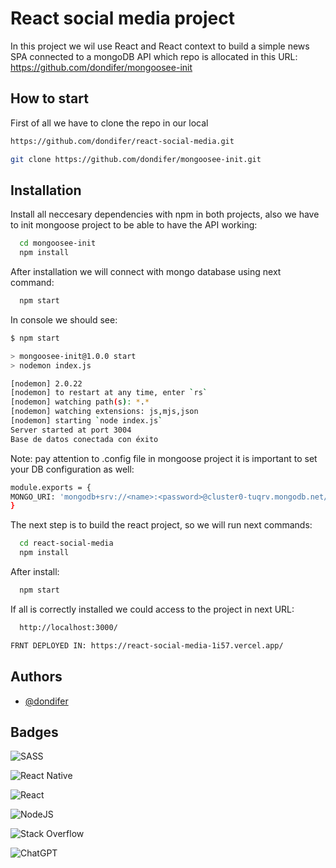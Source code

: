 # React social media project

In this project we wil use React and React context to build a simple news SPA connected to a mongoDB API which repo is allocated in this URL:
https://github.com/dondifer/mongoosee-init

## How to start

First of all we have to clone the repo in our local

```bash
https://github.com/dondifer/react-social-media.git
```

```bash
git clone https://github.com/dondifer/mongoosee-init.git
```

## Installation

Install all neccesary dependencies with npm in both projects, also we have to init mongoose project to be able to have the API working:

```bash
  cd mongoosee-init
  npm install
```

After installation we will connect with mongo database using next command:

```bash
  npm start
```

In console we should see:

```bash
$ npm start

> mongoosee-init@1.0.0 start
> nodemon index.js

[nodemon] 2.0.22
[nodemon] to restart at any time, enter `rs`
[nodemon] watching path(s): *.*
[nodemon] watching extensions: js,mjs,json
[nodemon] starting `node index.js`
Server started at port 3004
Base de datos conectada con éxito
```

Note: pay attention to .config file in mongoose project it is important to set your DB configuration as well:

```bash
module.exports = {
MONGO_URI: 'mongodb+srv://<name>:<password>@cluster0-tuqrv.mongodb.net/test?retryWrites=true&w=majority'
}
```

The next step is to build the react project, so we will run next commands:

```bash
  cd react-social-media
  npm install
```

After install:

```bash
  npm start
```

If all is correctly installed we could access to the project in next URL:

```bash
  http://localhost:3000/
```

```bash
FRNT DEPLOYED IN: https://react-social-media-1i57.vercel.app/
```

## Authors

- [@dondifer](https://www.github.com/dondifer)

## Badges

![SASS](https://img.shields.io/badge/SASS-hotpink.svg?style=for-the-badge&logo=SASS&logoColor=white)

![React Native](https://img.shields.io/badge/react_native-%2320232a.svg?style=for-the-badge&logo=react&logoColor=%2361DAFB)

![React](https://img.shields.io/badge/react-%2320232a.svg?style=for-the-badge&logo=react&logoColor=%2361DAFB)

![NodeJS](https://img.shields.io/badge/node.js-6DA55F?style=for-the-badge&logo=node.js&logoColor=white)

![Stack Overflow](https://img.shields.io/badge/-Stackoverflow-FE7A16?style=for-the-badge&logo=stack-overflow&logoColor=white)

![ChatGPT](https://img.shields.io/badge/chatGPT-74aa9c?style=for-the-badge&logo=openai&logoColor=white)
